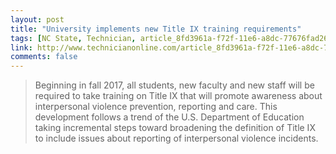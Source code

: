 ```yaml
---
layout: post
title: "University implements new Title IX training requirements"
tags: [NC State, Technician, article_8fd3961a-f72f-11e6-a8dc-77676fad2667.html, writing elsewhere]
link: http://www.technicianonline.com/article_8fd3961a-f72f-11e6-a8dc-77676fad2667.html
comments: false
---
```

> Beginning in fall 2017, all students, new faculty and new staff will be required to take training on Title IX that will promote awareness about interpersonal violence prevention, reporting and care. This development follows a trend of the U.S. Department of Education taking incremental steps toward broadening the definition of Title IX to include issues about reporting of interpersonal violence incidents.